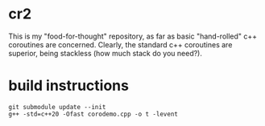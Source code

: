 # cr2
This is my "food-for-thought" repository, as far as basic "hand-rolled" c++ coroutines are concerned. Clearly, the standard c++ coroutines are superior, being stackless (how much stack do you need?).

# build instructions
    git submodule update --init
    g++ -std=c++20 -Ofast corodemo.cpp -o t -levent
